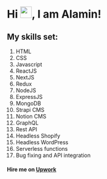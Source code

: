 # Hi <img src="https://raw.githubusercontent.com/MartinHeinz/MartinHeinz/master/wave.gif" width="30px">, I am Alamin!

## My skills set:

1. HTML
2. CSS
3. Javascript
4. ReactJS
5. NextJS
6. Redux
7. NodeJS
8. ExpressJS
9. MongoDB
10. Strapi CMS
11. Notion CMS
12. GraphQL
13. Rest API
14. Headless Shopify
15. Headless WordPress
16. Serverless functions
17. Bug fixing and API integration

#### Hire me on [Upwork](https://www.upwork.com/freelancers/~01fc6138ad0b44435c)
